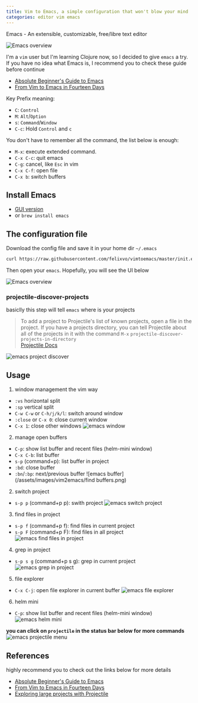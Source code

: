 ```yaml
---
title: Vim to Emacs, a simple configuration that won't blow your mind
categories: editor vim emacs
---
```

Emacs - An extensible, customizable, free/libre text editor

<!--more-->
![Emacs overview](/assets/images/vim2emacs/window-sample.png)

I'm a `vim` user but I'm learning Clojure now, so I decided to give `emacs` a try.  
If you have no idea what Emacs is, I recommend you to check these guide before continue  
- [Absolute Beginner's Guide to Emacs](http://www.jesshamrick.com/2012/09/10/absolute-beginners-guide-to-emacs/)
- [From Vim to Emacs in Fourteen Days](https://blog.aaronbieber.com/2015/05/24/from-vim-to-emacs-in-fourteen-days.html)

Key Prefix meaning:
- `C`: `Control`
- `M`: `Alt`/`Option`
- `s`: `Command`/`Window`
- `C-c`: Hold `Control` and `c`

You don't have to remember all the command, the list below is enough:
- `M-x`: execute extended command.
- `C-x C-c`: quit emacs
- `C-g`: cancel, like `Esc` in vim
- `C-x C-f`: open file
- `C-x b`: switch buffers

## Install Emacs
- [GUI version](https://emacsformacosx.com/)
- or `brew install emacs` 

## The configuration file
Download the config file and save it in your home dir `~/.emacs`
```bash
curl https://raw.githubusercontent.com/felixvo/vimtoemacs/master/init.el>~/.emacs
```
Then open your `emacs`. Hopefully, you will see the UI below

![Emacs overview](/assets/images/vim2emacs/overview.png)

### projectile-discover-projects
basiclly this step will tell `emacs` where is your projects

>To add a project to Projectile's list of known projects, open a file in the project. If you have a projects directory, you can tell Projectile about all of the projects in it with the command `M-x`
>`projectile-discover-projects-in-directory`  
> [Projectile Docs](https://docs.projectile.mx/en/latest/usage/)

![emacs project discover](/assets/images/vim2emacs/project-discover.png)

## Usage
1. window management the vim way
- `:vs` horizontal split
- `:sp` vertical split
- `C-w C-w` or `C-h/j/k/l`: switch around window
- `:close` or `C-x 0`: close current window
- `C-x 1`: close other windows
![emacs window](/assets/images/vim2emacs/windows.png)

2. manage open buffers
- `C-p`: show list buffer and recent files (helm-mini window)
- `C-x C-b`: list buffer
- `s-p` (command+p): list buffer in project
- `:bd`: close buffer
- `:bn`/`:bp`: next/previous buffer
![emacs buffer](/assets/images/vim2emacs/find buffers.png)

2. switch project
- `s-p p` (command+p p): swith project
![emacs switch project](/assets/images/vim2emacs/switch-project.png)

3. find files in project 
- `s-p f` (command+p f): find files in current project
- `s-p F` (command+p F): find files in all project
![emacs find files in project](/assets/images/vim2emacs/find-file-in-project.png)

4. grep in project
- `s-p s g` (command+p s g): grep in current project
![emacs grep in project](/assets/images/vim2emacs/grep-in-project.png)

5. file explorer
- `C-x C-j`: open file explorer in current buffer
![emacs file explorer](/assets/images/vim2emacs/file-explorer.png)

6. helm mini
- `C-p`: show list buffer and recent files (helm-mini window)
![emacs helm mini](/assets/images/vim2emacs/helm-mini.png)

**you can click on `projectile` in the status bar below for more commands**
![emacs projectile menu](/assets/images/vim2emacs/projectile-menu.png)

## References
highly recommend you to check out the links below for more details

- [Absolute Beginner's Guide to Emacs](http://www.jesshamrick.com/2012/09/10/absolute-beginners-guide-to-emacs/)
- [From Vim to Emacs in Fourteen Days](https://blog.aaronbieber.com/2015/05/24/from-vim-to-emacs-in-fourteen-days.html)
- [Exploring large projects with Projectile](http://tuhdo.github.io/helm-projectile.html#sec-1-1)

